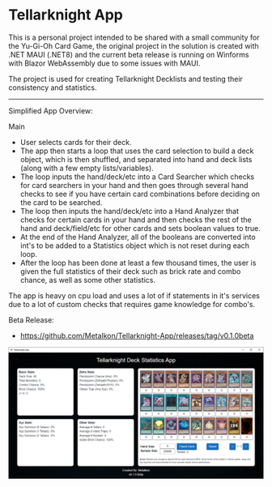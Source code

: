 # Tellarknight App
This is a personal project intended to be shared with a small community for the Yu-Gi-Oh Card Game, the original project in the solution is created with .NET MAUI (.NET8) and the current beta release is running on Winforms with Blazor WebAssembly due to some issues with MAUI.

The project is used for creating Tellarknight Decklists and testing their consistency and statistics.

-----

Simplified App Overview:

Main
- User selects cards for their deck.
- The app then starts a loop that uses the card selection to build a deck object, which is then shuffled, and separated into hand and deck lists (along with a few empty lists/variables).
- The loop inputs the hand/deck/etc into a Card Searcher which checks for card searchers in your hand and then goes through several hand checks to see if you have certain card combinations before deciding on the card to be searched.
- The loop then inputs the hand/deck/etc into a Hand Analyzer that checks for certain cards in your hand and then checks the rest of the hand and deck/field/etc for other cards and sets boolean values to true.
- At the end of the Hand Analyzer, all of the booleans are converted into int's to be added to a Statistics object which is not reset during each loop.
- After the loop has been done at least a few thousand times, the user is given the full statistics of their deck such as brick rate and combo chance, as well as some other statistics.

The app is heavy on cpu load and uses a lot of if statements in it's services due to a lot of custom checks that requires game knowledge for combo's.

Beta Release:
- https://github.com/Metalkon/Tellarknight-App/releases/tag/v0.1.0beta

![Example Image](tellar_app_window.PNG)
